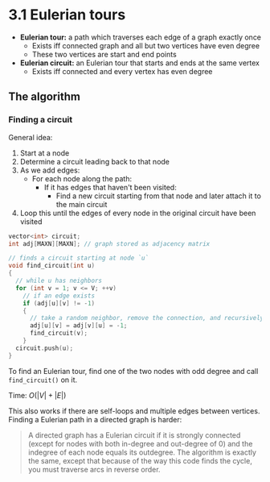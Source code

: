 # 3.1 Eulerian tours

- **Eulerian tour:** a path which traverses each edge of a graph exactly once
  - Exists iff connected graph and all but two vertices have even degree
  - These two vertices are start and end points
- **Eulerian circuit:** an Eulerian tour that starts and ends at the same vertex
  - Exists iff connected and every vertex has even degree

## The algorithm

### Finding a circuit

General idea:

1. Start at a node
2. Determine a circuit leading back to that node
3. As we add edges:
   - For each node along the path:
      - If it has edges that haven't been visited:
        - Find a new circuit starting from that node and later attach it to the main circuit
4. Loop this until the edges of every node in the original circuit have been visited

```cpp
vector<int> circuit;
int adj[MAXN][MAXN]; // graph stored as adjacency matrix

// finds a circuit starting at node `u`
void find_circuit(int u)
{
  // while u has neighbors
  for (int v = 1; v <= V; ++v)
    // if an edge exists
    if (adj[u][v] != -1)
    {
      // take a random neighbor, remove the connection, and recursively find a circuit starting there
      adj[u][v] = adj[v][u] = -1;
      find_circuit(v);
    }
  circuit.push(u);
}
```

To find an Eulerian tour, find one of the two nodes with odd degree and call `find_circuit()` on it.

Time: $O(|V| + |E|)$

This also works if there are self-loops and multiple edges between vertices. Finding a Eulerian path in a directed graph is harder:

> A directed graph has a Eulerian circuit if it is strongly connected (except for nodes with both in-degree and out-degree of 0) and the indegree of each node equals its outdegree. The algorithm is exactly the same, except that because of the way this code finds the cycle, you must traverse arcs in reverse order.
